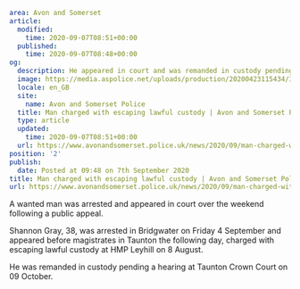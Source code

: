 ```yaml
area: Avon and Somerset
article:
  modified:
    time: 2020-09-07T08:51+00:00
  published:
    time: 2020-09-07T08:48+00:00
og:
  description: He appeared in court and was remanded in custody pending a Crown Court hearing&#8230;
  image: https://media.aspolice.net/uploads/production/20200423115434/In-Court-Black-1.jpg
  locale: en_GB
  site:
    name: Avon and Somerset Police
  title: Man charged with escaping lawful custody | Avon and Somerset Police
  type: article
  updated:
    time: 2020-09-07T08:51+00:00
  url: https://www.avonandsomerset.police.uk/news/2020/09/man-charged-with-escaping-lawful-custody/
position: '2'
publish:
  date: Posted at 09:48 on 7th September 2020
title: Man charged with escaping lawful custody | Avon and Somerset Police
url: https://www.avonandsomerset.police.uk/news/2020/09/man-charged-with-escaping-lawful-custody/
```

A wanted man was arrested and appeared in court over the weekend following a public appeal.

Shannon Gray, 38, was arrested in Bridgwater on Friday 4 September and appeared before magistrates in Taunton the following day, charged with escaping lawful custody at HMP Leyhill on 8 August.

He was remanded in custody pending a hearing at Taunton Crown Court on 09 October.
